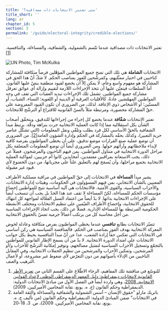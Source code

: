 ```yaml
---
title: 'متى تعتبر الانتخابات ذات مصداقية؟'
title_short: ''
lang: ar
chapter_id: 5
section: 3
permalink: '/guide/electoral-integrity/credible-elections/'
---
```


تعتبر الانتخابات ذات مصداقية عندما تتّسم بالشمولية، والشفافية، والمساءلة، والتنافسية.[\[1\]](#footnote-1)

 ![UN Photo, Tim McKulka](/images/guide/UN-Photo-Tim-McKulka-460567.jpg) 

الانتخابات **الشاملة** هي تلك التي تمنح جميع المواطنين المؤهّلين فرصاً متكافئة للمشاركة كناخبين في اختيار ممثّليهم، وكمرشّحين للفوز بمناصب الحكم. لا شكّ أنّ هذا الحق في المشاركة هو مفهوم واسع وعام، لا يمكن إلاّ أن يخضع لقيود منطقية ينصّ عليها القانون. أما السلطات فيتعيّن عليها أن تتخذ الإجراءات اللازمة لتقييم وإزالة أي عوائق تعرقل مشاركة جميع المواطنين. تشمل تلك الإجراءات تبديد العقبات التي تقف في وجه المواطنين المهمّشين عادةً، كالأقليات العرقية أو الدينية أو اللغوية؛ النساء، الشباب، أو المسنّين؛ أو الأشخاص ذوي الإعاقة. لذلك، من الضروري أن تكون القيود المفروضة على حقّ المشاركة محصورة، ومرتبطة مثلاً بالسنّ القانونية للاقتراع أو الترشّح للانتخابات.

تعتبر الانتخابات **شفّافة** عندما يخضع كل إجراء من إجراءاتها للتدقيق، ويتحقّق أصحاب الشأن بكل استقلالية مما إذا كانت العملية الانتخابية جرت بنزاهة ودقّة. يرتبط مبدأ الشفافية بالحقّ الأساسي لكل فرد بطلب وتلقّي ونقل المعلومات (التي تشكّل عناصر حرية التعبير)، وكذلك بحقّه بالمشاركة في الحكم وإدارة الشؤون العامة[\[2\]](#footnote-2). من الضروري أن توضع عملية صنع القرارات موضع تدقيق، على أن يحظى المواطنون بفرصة كافية لإبداء ملاحظاتهم وآرائهم حولها. ومن الضروري أيضاً أن توضع المعلومات المتعلقة بكل مراحل الدورة الانتخابية في متناول المواطنين، بمن فيهم الناخبون والمرشحون. فضلاً عن ذلك، يجب الاستعانة بمراقبين معتمدين، أمحايدين كانوا أم حزبيين، لمواكبة العملية الانتخابية بجميع مراحلها، وأن يُسمَح لهم بالتعليق علناً على مجرياتها، من دون الخضوع لأي قيود غير مقبولة.

يشير مبدأ **المساءلة** في الانتخابات إلى حقّ المواطنين في مراقبة مسلكية الأطراف المعنيين بالشأن الانتخابي، بمن فيهم المسؤولون في الحكومات، وهيئات إدارة الانتخابات، والأحزاب السياسية، والقوى الأمنية. فالانتخابات هي آلية أساسية تتيح للمواطنين إخضاع مؤسسات الحكم للمساءلة، لكنّ المساءلة لا تقف عند هذا الحدّ بل يجب أن تنسحب أيضاً على الإجراءات الانتخابية بذاتها. لا بدّ أيضاً من اعتماد السبل الفعّالة لمواجهة كل انتهاك للحقوق الانتخابية، وإخضاع الأطراف القيّمين على تنظيم الانتخابات ومختلف الأنشطة الحكومية المرتبطة بها للمساءلة الإدارية. فضلاً عن ذلك، يجب اتخاذ الإجراءات المناسبة من أجل محاسبة كل من يرتكب أعمالاً جرمية تمسّ بالحقوق الانتخابية.

تتميّز الانتخابات بطابع **تنافسي** عندما يحظى المواطنون بفرص متكافئة وعادلة لخوض المعركة الانتخابية بهدف الفوز بمناصب في الحكم. فالمنافسة السياسية هي ركن أساسي في الانتخابات التي تعكس حقاً إرادة الشعب، عدا عن أنّ مبدأ التنافسية يحيط بكل جوانب الانتخابات على امتداد الدورة الانتخابية. لا بدّ من أن يسمح الإطار القانوني للمواطنين بالتجمّع وتسجيل الأحزاب السياسية لتمثيل مصالحهم، وتوفير إمكانية الترشّح للأحزاب و/أو المرشحين، وتمكين الأحزاب والمرشحين من تنظيم الحملات الانتخابية، وفي المقابل الناخبين من الإدلاء بأصواتهم من دون التعرّض لأي ضغوط غير مشروعة، أو لأعمال الترهيب والعنف.

1.  [](#reference-1)للتوسّع في مناقشة تلك المفاهيم، الرجاء الاطّلاع على القسم الثاني من [تعزيز الأطر القانونية لانتخابات ديمقراطية: دليل المعهد الديمقراطي الوطني لإعداد القوانين الانتخابية، 2008](https://www.ndi.org/files/Promoting-Legal-Frameworks-Democratic-Elections-ARA.pdf)، وهي واردة أيضاً في الفصل الأول من مبادئ الانتخابات الدولية: الديمقراطية وحكم القانون (ج. ه. يونغ، نقابة المحامين الأميركيين، 2009).
2.  [](#reference-2)باتريك مارلو "حقوق الإنسان – أسس الشمولية والشفافية والمساءلة والثقة العامة في الانتخابات" ضمن المبادئ الدولية: الديمقراطية وحكم القانون (من تأليف ج. ه. يونغ، نقابة المحامين الأميركيين، 2009)، ص. 3، 18-20.
